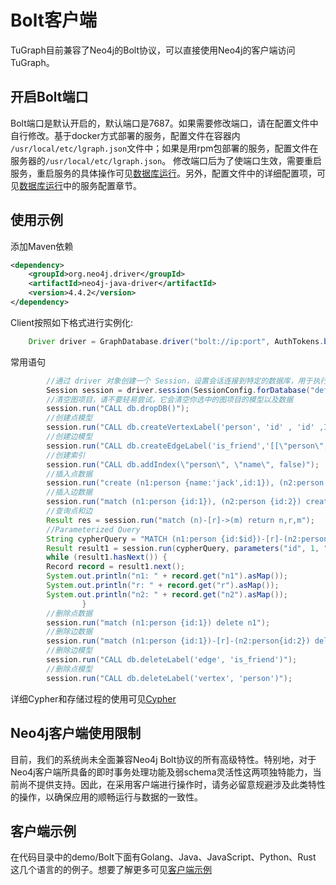 # Bolt客户端

TuGraph目前兼容了Neo4j的Bolt协议，可以直接使用Neo4j的客户端访问TuGraph。

## 开启Bolt端口

Bolt端口是默认开启的，默认端口是7687。如果需要修改端口，请在配置文件中自行修改。基于docker方式部署的服务，配置文件在容器内 `/usr/local/etc/lgraph.json`文件中；如果是用rpm包部署的服务，配置文件在服务器的`/usr/local/etc/lgraph.json`。 修改端口后为了使端口生效，需要重启服务，重启服务的具体操作可见[数据库运行](../../5.installation&running/7.tugraph-running.md)。另外，配置文件中的详细配置项，可见[数据库运行](../../5.installation&running/7.tugraph-running.md)中的服务配置章节。

## 使用示例

添加Maven依赖

```xml
<dependency>
    <groupId>org.neo4j.driver</groupId>
    <artifactId>neo4j-java-driver</artifactId>
    <version>4.4.2</version>
</dependency>
```
Client按照如下格式进行实例化:

```java
    Driver driver = GraphDatabase.driver("bolt://ip:port", AuthTokens.basic("admin", "73@TuGraph"));
```

常用语句

```java
        //通过 driver 对象创建一个 Session，设置会话连接到特定的数据库，用于执行Cypher语句
        Session session = driver.session(SessionConfig.forDatabase("default"));
        //清空图项目，请不要轻易尝试，它会清空你选中的图项目的模型以及数据
        session.run("CALL db.dropDB()");
        //创建点模型
        session.run("CALL db.createVertexLabel('person', 'id' , 'id' ,INT32, false, 'name' ,STRING, false)");
        //创建边模型
        session.run("CALL db.createEdgeLabel('is_friend','[[\"person\",\"person\"]]')");
        //创建索引
        session.run("CALL db.addIndex(\"person\", \"name\", false)");
        //插入点数据
        session.run("create (n1:person {name:'jack',id:1}), (n2:person {name:'lucy',id:2})");
        //插入边数据
        session.run("match (n1:person {id:1}), (n2:person {id:2}) create (n1)-[r:is_friend]->(n2)");
        //查询点和边
        Result res = session.run("match (n)-[r]->(m) return n,r,m");
        //Parameterized Query
        String cypherQuery = "MATCH (n1:person {id:$id})-[r]-(n2:person {name:$name}) RETURN n1, r, n2";
        Result result1 = session.run(cypherQuery, parameters("id", 1, "name", "lucy"));
        while (result1.hasNext()) {
        Record record = result1.next();
        System.out.println("n1: " + record.get("n1").asMap());
        System.out.println("r: " + record.get("r").asMap());
        System.out.println("n2: " + record.get("n2").asMap());
                }
        //删除点数据
        session.run("match (n1:person {id:1}) delete n1");
        //删除边数据
        session.run("match (n1:person {id:1})-[r]-(n2:person{id:2}) delete r");
        //删除边模型
        session.run("CALL db.deleteLabel('edge', 'is_friend')");
        //删除点模型
        session.run("CALL db.deleteLabel('vertex', 'person')");
```

详细Cypher和存储过程的使用可见[Cypher](../../8.query/1.cypher.md)

## Neo4j客户端使用限制

目前，我们的系统尚未全面兼容Neo4j Bolt协议的所有高级特性。特别地，对于Neo4j客户端所具备的即时事务处理功能及弱schema灵活性这两项独特能力，当前尚不提供支持。因此，在采用客户端进行操作时，请务必留意规避涉及此类特性的操作，以确保应用的顺畅运行与数据的一致性。

## 客户端示例

在代码目录中的demo/Bolt下面有Golang、Java、JavaScript、Python、Rust 这几个语言的的例子。想要了解更多可见[客户端示例](https://github.com/TuGraph-family/tugraph-db/tree/master/demo)